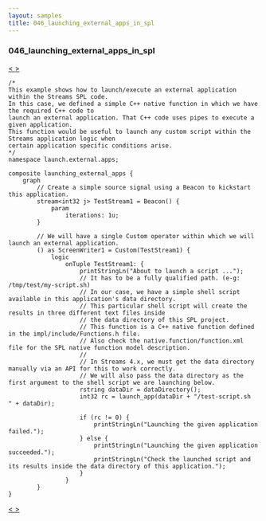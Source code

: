 ```yaml
---
layout: samples
title: 046_launching_external_apps_in_spl
---
```


### 046_launching_external_apps_in_spl

<div class="sampleNav"><a class="button" href="../045_file_source_using_spl_custom_operator_file_source_using_spl_custom_operator.spl/"> < </a><a class="button" href="../047_streams_host_tags_at_work_streams_host_tags_at_work.spl/"> > </a>
</div>

~~~~~~
/*
This example shows how to launch/execute an external application within the Streams SPL code.
In this case, we defined a simple C++ native function in which we have the required C++ code to
launch an external application. That C++ code uses pipes to execute a given application.
This function would be useful to launch any custom script within the Streams application logic when
certain application specific conditions arise.
*/
namespace launch.external.apps;

composite launching_external_apps {
	graph
		// Create a simple source signal using a Beacon to kickstart this application.
		stream<int32 j> TestStream1 = Beacon() {
			param
				iterations: 1u;
		}

		// We will have a single Custom operator within which we will launch an external application.		
		() as ScreenWriter1 = Custom(TestStream1) {
			logic
				onTuple TestStream1: {
					printStringLn("About to launch a script ...");
					// It has to be a fully qualified path. (e-g: /tmp/test/my-script.sh)
					// In our case, we have a simple shell script available in this application's data directory.
					// This particular shell script will create the results in three different text files inside
					// the data directory of this SPL project.
					// This function is a C++ native function defined in the impl/include/Functions.h file.
					// Also check the native.function/function.xml file for the SPL native function model description.
					//
					// In Streams 4.x, we must get the data directory manually via an API for this to work correctly.
					// We will also pass the data directory as the first argument to the shell script we are launching below.
					rstring dataDir = dataDirectory();
					int32 rc = launch_app(dataDir + "/test-script.sh   " + dataDir);
					
					if (rc != 0) {
						printStringLn("Launching the given application failed.");
					} else {
						printStringLn("Launching the given application succeeded.");
						printStringLn("Check the launched script and its results inside the data directory of this application.");
					}
				}
		}
}

~~~~~~

<div class="sampleNav"><a class="button" href="../045_file_source_using_spl_custom_operator_file_source_using_spl_custom_operator.spl/"> < </a><a class="button" href="../047_streams_host_tags_at_work_streams_host_tags_at_work.spl/"> > </a>
</div>

